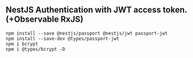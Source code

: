 ## NestJS Authentication with JWT access token. (+Observable RxJS)

```
npm install --save @nestjs/passport @nestjs/jwt passport-jwt
npm install --save-dev @types/passport-jwt
npm i bcrypt
npm i @types/bcrypt -D
```